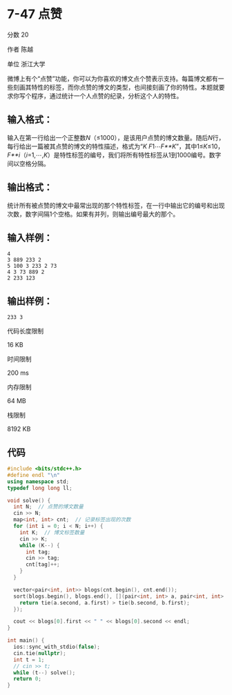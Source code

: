 # **7-47 点赞**

分数 20

作者 陈越

单位 浙江大学

微博上有个“点赞”功能，你可以为你喜欢的博文点个赞表示支持。每篇博文都有一些刻画其特性的标签，而你点赞的博文的类型，也间接刻画了你的特性。本题就要求你写个程序，通过统计一个人点赞的纪录，分析这个人的特性。

## 输入格式：

输入在第一行给出一个正整数*N*（≤1000），是该用户点赞的博文数量。随后*N*行，每行给出一篇被其点赞的博文的特性描述，格式为“*K* *F*1⋯*F**K*”，其中1≤*K*≤10，*F**i*（*i*=1,⋯,*K*）是特性标签的编号，我们将所有特性标签从1到1000编号。数字间以空格分隔。

## 输出格式：

统计所有被点赞的博文中最常出现的那个特性标签，在一行中输出它的编号和出现次数，数字间隔1个空格。如果有并列，则输出编号最大的那个。

## 输入样例：

```in
4
3 889 233 2
5 100 3 233 2 73
4 3 73 889 2
2 233 123
```

## 输出样例：

```out
233 3
```

代码长度限制

16 KB

时间限制

200 ms

内存限制

64 MB

栈限制

8192 KB

## 代码

```cpp
#include <bits/stdc++.h>
#define endl "\n"
using namespace std;
typedef long long ll;

void solve() {
  int N;  // 点赞的博文数量
  cin >> N;
  map<int, int> cnt;  // 记录标签出现的次数
  for (int i = 0; i < N; i++) {
    int K;  // 博文标签数量
    cin >> K;
    while (K--) {
      int tag;
      cin >> tag;
      cnt[tag]++;
    }
  }

  vector<pair<int, int>> blogs(cnt.begin(), cnt.end());
  sort(blogs.begin(), blogs.end(), [](pair<int, int> a, pair<int, int> b) {
    return tie(a.second, a.first) > tie(b.second, b.first);
  });

  cout << blogs[0].first << " " << blogs[0].second << endl;
}

int main() {
  ios::sync_with_stdio(false);
  cin.tie(nullptr);
  int t = 1;
  // cin >> t;
  while (t--) solve();
  return 0;
}
```

